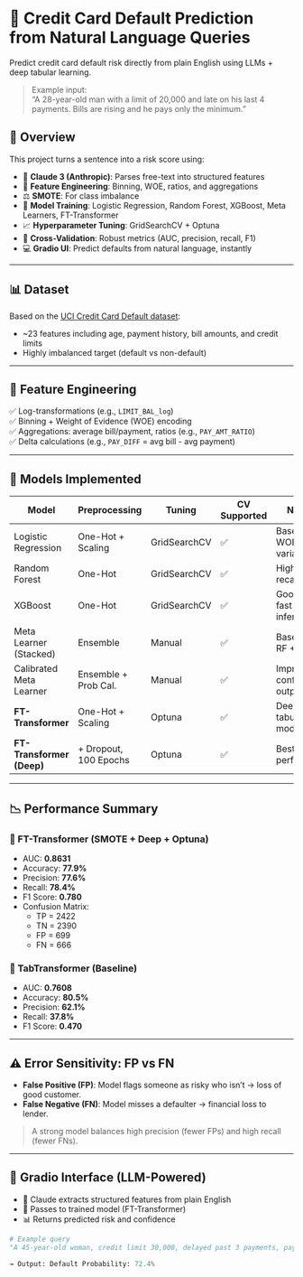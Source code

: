 # 🧠 Credit Card Default Prediction from Natural Language Queries

Predict credit card default risk directly from plain English using LLMs + deep tabular learning.

> Example input:  
> “A 28-year-old man with a limit of 20,000 and late on his last 4 payments. Bills are rising and he pays only the minimum.”

## 🚀 Overview

This project turns a sentence into a risk score using:
- 🧠 **Claude 3 (Anthropic)**: Parses free-text into structured features
- 🔄 **Feature Engineering**: Binning, WOE, ratios, and aggregations
- ⚖️ **SMOTE**: For class imbalance
- 🎯 **Model Training**: Logistic Regression, Random Forest, XGBoost, Meta Learners, FT-Transformer
- 📈 **Hyperparameter Tuning**: GridSearchCV + Optuna
- 🧪 **Cross-Validation**: Robust metrics (AUC, precision, recall, F1)
- 💻 **Gradio UI**: Predict defaults from natural language, instantly

---

## 📊 Dataset

Based on the [UCI Credit Card Default dataset](https://archive.ics.uci.edu/ml/datasets/default+of+credit+card+clients):

- ~23 features including age, payment history, bill amounts, and credit limits
- Highly imbalanced target (default vs non-default)

---

## 🔧 Feature Engineering

✅ Log-transformations (e.g., `LIMIT_BAL_log`)  
✅ Binning + Weight of Evidence (WOE) encoding  
✅ Aggregations: average bill/payment, ratios (e.g., `PAY_AMT_RATIO`)  
✅ Delta calculations (e.g., `PAY_DIFF` = avg bill - avg payment)

---

## 🧪 Models Implemented

| Model                         | Preprocessing        | Tuning       | CV Supported | Notes                        |
|------------------------------|----------------------|--------------|--------------|------------------------------|
| Logistic Regression          | One-Hot + Scaling    | GridSearchCV | ✅           | Baseline + WOE variant       |
| Random Forest                | One-Hot              | GridSearchCV | ✅           | Higher recall                |
| XGBoost                      | One-Hot              | GridSearchCV | ✅           | Good AUC, fast inference     |
| Meta Learner (Stacked)       | Ensemble             | Manual       | ✅           | Base: LR + RF + XGB          |
| Calibrated Meta Learner      | Ensemble + Prob Cal. | Manual       | ✅           | Improves confidence outputs  |
| **FT-Transformer**           | One-Hot + Scaling    | Optuna       | ✅           | Deep tabular model           |
| **FT-Transformer (Deep)**    | + Dropout, 100 Epochs| Optuna       | ✅           | Best performer               |

---

## 📉 Performance Summary

### 🔹 FT-Transformer (SMOTE + Deep + Optuna)
- AUC: **0.8631**
- Accuracy: **77.9%**
- Precision: **77.6%**
- Recall: **78.4%**
- F1 Score: **0.780**
- Confusion Matrix:  
  - TP = 2422  
  - TN = 2390  
  - FP = 699  
  - FN = 666

### 🔹 TabTransformer (Baseline)
- AUC: **0.7608**
- Accuracy: **80.5%**
- Precision: **62.1%**
- Recall: **37.8%**
- F1 Score: **0.470**

---

## ⚠️ Error Sensitivity: FP vs FN

- **False Positive (FP)**: Model flags someone as risky who isn’t → loss of good customer.
- **False Negative (FN)**: Model misses a defaulter → financial loss to lender.

> A strong model balances high precision (fewer FPs) and high recall (fewer FNs).

---

## 💬 Gradio Interface (LLM-Powered)

- 🧠 Claude extracts structured features from plain English
- 🎯 Passes to trained model (FT-Transformer)
- 📊 Returns predicted risk and confidence

```python
# Example query
"A 45-year-old woman, credit limit 30,000, delayed past 3 payments, pays ~500 monthly."

→ Output: Default Probability: 72.4%
```
